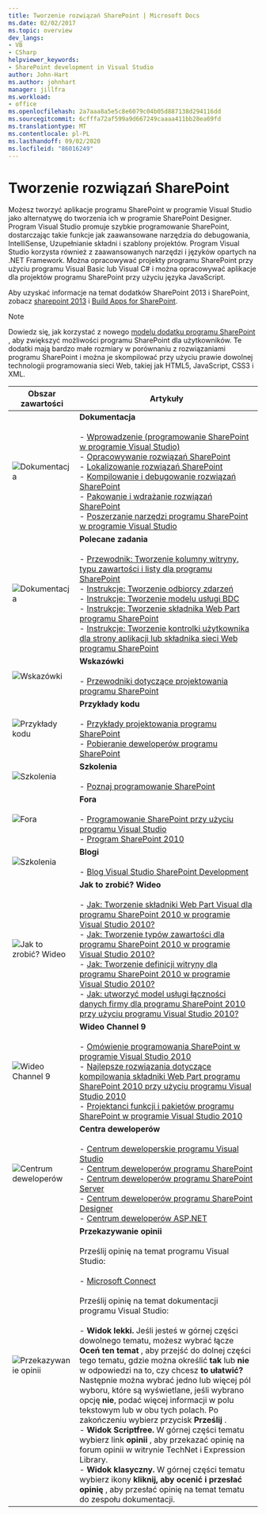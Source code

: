 ```yaml
---
title: Tworzenie rozwiązań SharePoint | Microsoft Docs
ms.date: 02/02/2017
ms.topic: overview
dev_langs:
- VB
- CSharp
helpviewer_keywords:
- SharePoint development in Visual Studio
author: John-Hart
ms.author: johnhart
manager: jillfra
ms.workload:
- office
ms.openlocfilehash: 2a7aaa8a5e5c8e6079c04b05d887138d294116dd
ms.sourcegitcommit: 6cfffa72af599a9d667249caaaa411bb28ea69fd
ms.translationtype: MT
ms.contentlocale: pl-PL
ms.lasthandoff: 09/02/2020
ms.locfileid: "86016249"
---
```

# <a name="create-sharepoint-solutions"></a>Tworzenie rozwiązań SharePoint
  Możesz tworzyć aplikacje programu SharePoint w programie Visual Studio jako alternatywę do tworzenia ich w programie SharePoint Designer. Program Visual Studio promuje szybkie programowanie SharePoint, dostarczając takie funkcje jak zaawansowane narzędzia do debugowania, IntelliSense, Uzupełnianie składni i szablony projektów. Program Visual Studio korzysta również z zaawansowanych narzędzi i języków opartych na .NET Framework. Można opracowywać projekty programu SharePoint przy użyciu programu Visual Basic lub Visual C# i można opracowywać aplikacje dla projektów programu SharePoint przy użyciu języka JavaScript.

 Aby uzyskać informacje na temat dodatków SharePoint 2013 i SharePoint, zobacz [sharepoint 2013](https://www.microsoft.com/microsoft-365/previous-versions/microsoft-sharepoint-2013) i [Build Apps for SharePoint](/sharepoint/dev/sp-add-ins/sharepoint-add-ins).

> [!NOTE]
> Dowiedz się, jak korzystać z nowego [modelu dodatku programu SharePoint](/sharepoint/dev/sp-add-ins/sharepoint-add-ins) , aby zwiększyć możliwości programu SharePoint dla użytkowników. Te dodatki mają bardzo małe rozmiary w porównaniu z rozwiązaniami programu SharePoint i można je skompilować przy użyciu prawie dowolnej technologii programowania sieci Web, takiej jak HTML5, JavaScript, CSS3 i XML.

|Obszar zawartości|Artykuły|
|-|-|
|![Dokumentacja](../sharepoint/media/vs-icon-documentation.gif "Dokumentacja")|**Dokumentacja**<br /><br /> -   [Wprowadzenie &#40;programowanie SharePoint w programie Visual Studio&#41;](../sharepoint/getting-started-sharepoint-development-in-visual-studio.md)<br />-   [Opracowywanie rozwiązań SharePoint](../sharepoint/developing-sharepoint-solutions.md)<br />-   [Lokalizowanie rozwiązań SharePoint](../sharepoint/localizing-sharepoint-solutions.md)<br />-   [Kompilowanie i debugowanie rozwiązań SharePoint](../sharepoint/building-and-debugging-sharepoint-solutions.md)<br />-   [Pakowanie i wdrażanie rozwiązań SharePoint](../sharepoint/packaging-and-deploying-sharepoint-solutions.md)<br />-   [Poszerzanie narzędzi programu SharePoint w programie Visual Studio](../sharepoint/extending-the-sharepoint-tools-in-visual-studio.md)|
|![Dokumentacja](../sharepoint/media/vs-icon-documentation.gif "Dokumentacja")|**Polecane zadania**<br /><br /> -   [Przewodnik: Tworzenie kolumny witryny, typu zawartości i listy dla programu SharePoint](../sharepoint/walkthrough-create-a-site-column-content-type-and-list-for-sharepoint.md)<br />-   [Instrukcje: Tworzenie odbiorcy zdarzeń](../sharepoint/how-to-create-an-event-receiver.md)<br />-   [Instrukcje: Tworzenie modelu usługi BDC](../sharepoint/how-to-create-a-bdc-model.md)<br />-   [Instrukcje: Tworzenie składnika Web Part programu SharePoint](../sharepoint/how-to-create-a-sharepoint-web-part.md)<br />-   [Instrukcje: Tworzenie kontrolki użytkownika dla strony aplikacji lub składnika sieci Web programu SharePoint](../sharepoint/how-to-create-a-user-control-for-a-sharepoint-application-page-or-web-part.md)|
|![Wskazówki](../sharepoint/media/vs-icon-walkthroughs.gif "Wskazówki")|**Wskazówki**<br /><br /> -   [Przewodniki dotyczące projektowania programu SharePoint](../sharepoint/sharepoint-development-walkthroughs.md)|
|![Przykłady kodu](../sharepoint/media/vs-icon-codesamples.gif "Przykłady kodu")|**Przykłady kodu**<br /><br /> -   [Przykłady projektowania programu SharePoint](../sharepoint/sharepoint-development-samples.md)<br />-   [Pobieranie deweloperów programu SharePoint](/sharepoint/dev/)|
|![Szkolenia](../sharepoint/media/vs-icon-training.gif "Szkolenia")|**Szkolenia**<br /><br /> -   [Poznaj programowanie SharePoint](/sharepoint/dev/)|
|![Fora](../sharepoint/media/vs-icon-forums.gif "Fora")|**Fora**<br /><br /> -   [Programowanie SharePoint przy użyciu programu Visual Studio](https://social.msdn.microsoft.com/Forums/vstudio/home?forum=vssharepointdevelopment)<br />-   [Program SharePoint 2010](https://social.msdn.microsoft.com/Forums/sharepoint/home?category=sharepoint2010,sharepoint)|
|![Szkolenia](../sharepoint/media/vs-icon-training.gif "Szkolenia")|**Blogi**<br /><br /> -   [Blog Visual Studio SharePoint Development](https://blogs.msdn.microsoft.com/vssharepointtoolsblog/)|
|![Jak to zrobić? Wideo](../sharepoint/media/vs-icon-howdoivideos.gif "Jak to zrobić? Wideo")|**Jak to zrobić? Wideo**<br /><br /> -   [Jak: Tworzenie składniki Web Part Visual dla programu SharePoint 2010 w programie Visual Studio 2010?](https://visualstudio.microsoft.com/)<br />-   [Jak: Tworzenie typów zawartości dla programu SharePoint 2010 w programie Visual Studio 2010?](/previous-versions/visualstudio/visual-studio-2010/dd831853\(v\=vs.100\))<br />-   [Jak: Tworzenie definicji witryny dla programu SharePoint 2010 w programie Visual Studio 2010?](/previous-versions/visualstudio/visual-studio-2010/dd831853\(v\=vs.100\))<br />-   [Jak: utworzyć model usługi łączności danych firmy dla programu SharePoint 2010 przy użyciu programu Visual Studio 2010?](/previous-versions/visualstudio/visual-studio-2010/dd831853\(v\=vs.100\))|
|![Wideo Channel 9](../sharepoint/media/vs-icon-channel9videos.gif "Wideo Channel 9")|**Wideo Channel 9**<br /><br /> -   [Omówienie programowania SharePoint w programie Visual Studio 2010](https://channel9.msdn.com/blogs/funkyonex/overview-of-sharepoint-development-in-visual-studio-2010)<br />-   [Najlepsze rozwiązania dotyczące kompilowania składniki Web Part programu SharePoint 2010 przy użyciu programu Visual Studio 2010](https://channel9.msdn.com/blogs/funkyonex/best-practices-on-building-sharepoint-2010-web-parts-with-visual-studio-2010)<br />-   [Projektanci funkcji i pakietów programu SharePoint w programie Visual Studio 2010](https://channel9.msdn.com/blogs/funkyonex/sharepoint-feature-and-package-designers-in-visual-studio-2010)|
|![Centrum deweloperów](../sharepoint/media/vs-icon-msdndevcenter.gif "Centrum deweloperów")|**Centra deweloperów**<br /><br /> -   [Centrum deweloperskie programu Visual Studio](https://visualstudio.microsoft.com/)<br />-   [Centrum deweloperów programu SharePoint](/sharepoint/dev/)<br />-   [Centrum deweloperów programu SharePoint Server](/previous-versions/office/fp161348\(v\=office.15\))<br />-   [Centrum deweloperów programu SharePoint Designer](/previous-versions/office/fp161348\(v\=office.15\))<br />-   [Centrum deweloperów ASP.NET](https://msdn.microsoft.com/aa336522.aspx)|
|![Przekazywanie opinii](../sharepoint/media/vs-icon-feedback.gif "Przekazywanie opinii")|**Przekazywanie opinii**<br /><br /> Prześlij opinię na temat programu Visual Studio:<br /><br /> -   [Microsoft Connect](/collaborate/connect-redirect)<br /><br /> Prześlij opinię na temat dokumentacji programu Visual Studio:<br /><br /> -   **Widok lekki.** Jeśli jesteś w górnej części dowolnego tematu, możesz wybrać łącze **Oceń ten temat** , aby przejść do dolnej części tego tematu, gdzie można określić **tak** lub **nie** w odpowiedzi na to, czy chcesz **to ułatwić?** Następnie można wybrać jedno lub więcej pól wyboru, które są wyświetlane, jeśli wybrano opcję **nie**, podać więcej informacji w polu tekstowym lub w obu tych polach. Po zakończeniu wybierz przycisk **Prześlij** .<br />-   **Widok Scriptfree.** W górnej części tematu wybierz link **opinii** , aby przekazać opinię na forum opinii w witrynie TechNet i Expression Library.<br />-   **Widok klasyczny.** W górnej części tematu wybierz ikony **kliknij, aby ocenić i przesłać opinię** , aby przesłać opinię na temat tematu do zespołu dokumentacji.|
